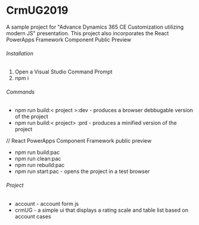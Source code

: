 # CrmUG2019
A sample project for "Advance Dynamics 365 CE Customization utilizing modern JS" presentation. 
This project also incorporates the React PowerApps Framework Component Public Preview

###### Installation
  1. Open a Visual Studio Command Prompt
  2. npm i

###### Commands
  - npm run build:< project >:dev - produces a browser debbugable version of the project
  - npm run build:< project> :prd - produces a minified version of the project
  
  // React PowerApps Component Framework public preview
  - npm run build:pac
  - npm run clean:pac
  - npm run rebuild:pac
  - npm run start:pac - opens the project in a test browser

###### Project
  - account - account form js 
  - crmUG - a simple ui that displays a rating scale and table list based on account cases
